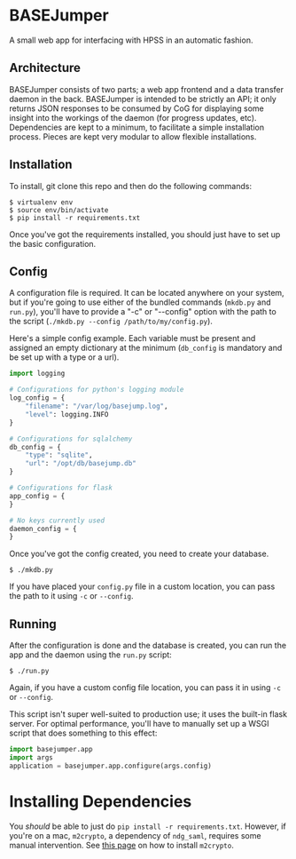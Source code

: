 # BASEJumper

A small web app for interfacing with HPSS in an automatic fashion.

## Architecture

BASEJumper consists of two parts; a web app frontend and a data transfer daemon in the back. BASEJumper is intended to be strictly an API; it only returns JSON responses to be consumed by CoG for displaying some insight into the workings of the daemon (for progress updates, etc). Dependencies are kept to a minimum, to facilitate a simple installation process. Pieces are kept very modular to allow flexible installations.

## Installation

To install, git clone this repo and then do the following commands:

```
$ virtualenv env
$ source env/bin/activate
$ pip install -r requirements.txt
```

Once you've got the requirements installed, you should just have to set up the basic configuration.

## Config

A configuration file is required. It can be located anywhere on your system, but if you're going to use either of the bundled commands (`mkdb.py` and `run.py`), you'll have to provide a "-c" or "--config" option with the path to the script (`./mkdb.py --config /path/to/my/config.py`).

Here's a simple config example. Each variable must be present and assigned an empty dictionary at the minimum (`db_config` is mandatory and be set up with a type or a url).

```python
import logging

# Configurations for python's logging module
log_config = {
	"filename": "/var/log/basejump.log",
	"level": logging.INFO
}

# Configurations for sqlalchemy
db_config = {
	"type": "sqlite",
	"url": "/opt/db/basejump.db"
}

# Configurations for flask
app_config = {
}

# No keys currently used
daemon_config = {
}
```

Once you've got the config created, you need to create your database.

```
$ ./mkdb.py
```

If you have placed your `config.py` file in a custom location, you can pass the path to it using `-c` or `--config`.

## Running

After the configuration is done and the database is created, you can run the app and the daemon using the `run.py` script:

```
$ ./run.py
```

Again, if you have a custom config file location, you can pass it in using `-c` or `--config`.

This script isn't super well-suited to production use; it uses the built-in flask server. For optimal performance, you'll have to manually set up a WSGI script that does something to this effect:

```python
import basejumper.app
import args
application = basejumper.app.configure(args.config)
```

# Installing Dependencies

You *should* be able to just do `pip install -r requirements.txt`. However, if you're on a mac, `m2crypto`, a dependency of `ndg_saml`, requires some manual intervention. See [this page](https://gitlab.com/m2crypto/m2crypto/blob/master/INSTALL.rst#macosx) on how to install `m2crypto`.

